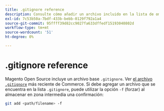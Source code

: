 ```yaml
---
title: .gitignore reference
description: Consulte cómo añadir un archivo incluido en la lista de omisión.
exl-id: 7c53b50a-7bdf-433b-bebb-0129f792a1a4
source-git-commit: 95ffff39d82cc9027fa633dffedf15193040802d
workflow-type: tm+mt
source-wordcount: '51'
ht-degree: 0%

---
```


# .gitignore reference

Magento Open Source incluye un archivo base `.gitignore`. Ver [el archivo `.gitignore`](https://raw.githubusercontent.com/magento/magento2/2.4/.gitignore) más reciente de Commerce. Si debe agregar un archivo que se encuentra en la lista `.gitignore`, puede utilizar la opción `-f` (forzar) al almacenar en zona intermedia una confirmación:

```bash
git add <path/filename> -f
```
